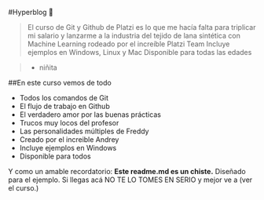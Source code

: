#Hyperblog 💚
>El curso de Git y Github de Platzi es lo que me hacía falta para triplicar mi salario y lanzarme a la industria del tejido de lana sintética con Machine Learning rodeado por el increíble Platzi Team Incluye ejemplos en Windows, Linux y Mac Disponible para todas las edades

> - niñita

##En este curso vemos de todo
* Todos los comandos de Git
* El flujo de trabajo en Github
* El verdadero amor por las buenas prácticas
* Trucos muy locos del profesor
* Las personalidades múltiples de Freddy
* Creado por el increible Andrey
* Incluye ejemplos en Windows
* Disponible para todos

Y como un amable recordatorio: **Este readme.md es un chiste.** Diseñado para el ejemplo. Si llegas acá NO TE LO TOMES EN SERIO y mejor ve a (ver el curso.)
